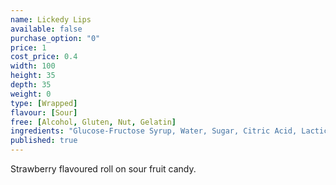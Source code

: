 ```yaml
---
name: Lickedy Lips
available: false
purchase_option: "0"
price: 1
cost_price: 0.4
width: 100
height: 35
depth: 35
weight: 0
type: [Wrapped]
flavour: [Sour]
free: [Alcohol, Gluten, Nut, Gelatin]
ingredients: "Glucose-Fructose Syrup, Water, Sugar, Citric Acid, Lactic Acid, Malic Acid, Flavouring, Natural and Artificial Colour: E133, E163"
published: true
---
```

Strawberry flavoured roll on sour fruit candy.